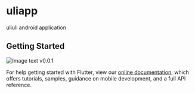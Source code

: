 # uliapp

uliuli android application

## Getting Started

![Image text](https://github.com/eclair-lumiere/uliapp/blob/master/picture/v0.0.1.png)
v0.0.1

For help getting started with Flutter, view our
[online documentation](https://flutter.dev/docs), which offers tutorials,
samples, guidance on mobile development, and a full API reference.
